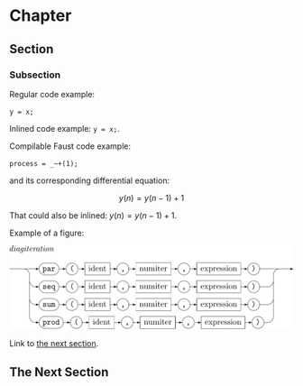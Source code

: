 # Chapter

## Section

### Subsection

Regular code example:

```
y = x;
```

Inlined code example: `y = x;`.

Compilable Faust code example:

<!-- faust-run -->
```
process = _~+(1);
```
<!-- /faust-run -->

and its corresponding differential equation:

$$y(n) = y(n-1) + 1$$

That could also be inlined: $y(n) = y(n-1) + 1$.

Example of a figure:

<img src="img/diagiteration.svg" class="mx-auto d-block">

Link to [the next section](#the-next-section).

## The Next Section